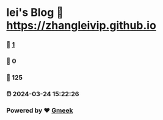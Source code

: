 # lei's Blog :link: https://zhangleivip.github.io 
### :page_facing_up: [1](https://zhangleivip.github.io/tag.html) 
### :speech_balloon: 0 
### :hibiscus: 125 
### :alarm_clock: 2024-03-24 15:22:26 
### Powered by :heart: [Gmeek](https://github.com/Meekdai/Gmeek)
